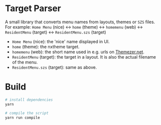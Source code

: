 # Target Parser

A small library that converts menu names from layouts, themes or `SZS` files.  
For example:
`Home Menu` (nice) <-> `home` (theme) <-> `homemenu` (web) <-> `ResidentMenu` (target) <-> `ResidentMenu.szs` (target)

-   `Home Menu` (nice): the 'nice' name displayed in UI.
-   `home` (theme): the nxtheme target.
-   `homemenu` (web): the short name used in e.g. urls on [Themezer.net](https://themezer.net/).
-   `ResidentMenu` (target): the target in a layout. It is also the actual filename of the menu.
-   `ResidentMenu.szs` (target): same as above.

# Build

```bash
# install dependencies
yarn

# compile the script
yarn run compile
```
